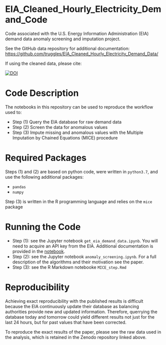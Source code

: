 # EIA_Cleaned_Hourly_Electricity_Demand_Code
Code associated with the U.S. Energy Information Administration (EIA) demand data anomaly screening and imputation project.

See the GitHub data repository for additional documentation: <https://github.com/truggles/EIA_Cleaned_Hourly_Electricity_Demand_Data/>

If using the cleaned data, please cite:

[![DOI](https://zenodo.org/badge/DOI/10.5281/zenodo.3517197.svg)](https://doi.org/10.5281/zenodo.3517197)


# Code Description

The notebooks in this repository can be used to reproduce the workflow used to:
 * Step (1) Query the EIA database for raw demand data
 * Step (2) Screen the data for anomalous values
 * Step (3) Impute missing and anomalous values with the Multiple Imputation by Chained Equations (MICE) procedure

# Required Packages

Steps (1) and (2) are based on python code, were written in `python3.7`, and use the following additional packages:
 * `pandas`
 * `numpy`

Step (3) is written in the R programming language and relies on the `mice` package

# Running the Code

 * Step (1): see the Jupyter notebook `get_eia_demand_data.ipynb`. You will need to acquire an API key from the EIA. Additional
documentation is provided in the [notebook](https://github.com/truggles/EIA_Cleaned_Hourly_Electricity_Demand_Code/blob/master/get_eia_demand_data.ipynb).
 * Step (2): see the Jupyter notebook `anomaly_screening.ipynb`. For a full description of the algorithms and their motivation see the paper.
 * Step (3): see the R Markdown notebooke `MICE_step.Rmd`

# Reproducibility

Achieving exact reproducibility with the published results is difficult because the EIA continuously update
their database as balancing authorities provide new and updated information. Therefore, querrying the database
today and tomorrow could yield different results not just for the last 24 hours, but for past values
that have been corrected.

To reproduce the exact results of the paper, please see the raw data used in the analysis, which is
retained in the Zenodo repository linked above.
